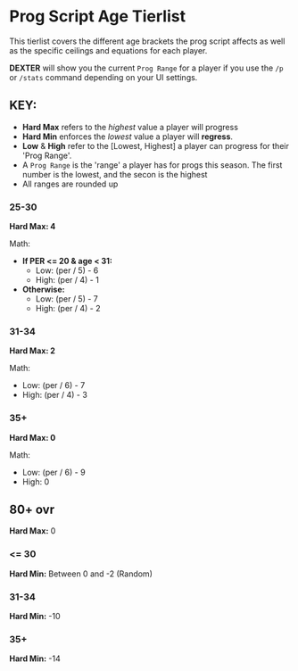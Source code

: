 # Prog Script Age Tierlist
This tierlist covers the different age brackets the prog script affects as well as the specific ceilings and equations for each player.

**DEXTER** will show you the current `Prog Range` for a player if you use the `/p` or `/stats` command depending on your UI settings.

## **KEY:**
- **Hard Max** refers to the *highest* value a player will progress
- **Hard Min** enforces the *lowest* value a player will **regress**.
- **Low** & **High** refer to the [Lowest, Highest] a player can progress for their 'Prog Range'.
- A `Prog Range` is the 'range' a player has for progs this season. The first number is the lowest, and the secon is the highest
- All ranges are rounded up

### 25-30
**Hard Max: 4**

Math:
- **If PER <= 20 & age < 31:**
  - Low:  (per / 5) - 6
  - High:  (per / 4) - 1
- **Otherwise:**
  - Low: (per / 5) - 7
  - High: (per / 4) - 2

### 31-34
**Hard Max: 2**

Math:
- Low: (per / 6) - 7
- High: (per / 4) - 3

### 35+
**Hard Max: 0**

Math:
- Low: (per / 6) - 9
- High: 0

## **80+ ovr**
**Hard Max:** 0

### <= 30
**Hard Min:** Between 0 and -2 (Random)

### 31-34
**Hard Min:** -10

### 35+
**Hard Min:** -14
